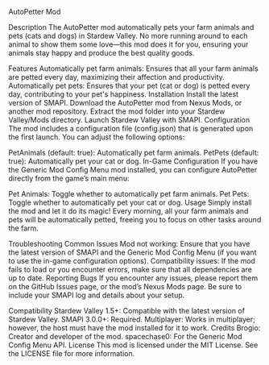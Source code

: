 AutoPetter Mod



Description
The AutoPetter mod automatically pets your farm animals and pets (cats and dogs) in Stardew Valley. No more running around to each animal to show them some love—this mod does it for you, ensuring your animals stay happy and produce the best quality goods.

Features
Automatically pet farm animals: Ensures that all your farm animals are petted every day, maximizing their affection and productivity.
Automatically pet pets: Ensures that your pet (cat or dog) is petted every day, contributing to your pet's happiness.
Installation
Install the latest version of SMAPI.
Download the AutoPetter mod from Nexus Mods, or another mod repository.
Extract the mod folder into your Stardew Valley/Mods directory.
Launch Stardew Valley with SMAPI.
Configuration
The mod includes a configuration file (config.json) that is generated upon the first launch. You can adjust the following options:

PetAnimals (default: true): Automatically pet farm animals.
PetPets (default: true): Automatically pet your cat or dog.
In-Game Configuration
If you have the Generic Mod Config Menu mod installed, you can configure AutoPetter directly from the game’s main menu:

Pet Animals: Toggle whether to automatically pet farm animals.
Pet Pets: Toggle whether to automatically pet your cat or dog.
Usage
Simply install the mod and let it do its magic! Every morning, all your farm animals and pets will be automatically petted, freeing you to focus on other tasks around the farm.

Troubleshooting
Common Issues
Mod not working: Ensure that you have the latest version of SMAPI and the Generic Mod Config Menu (if you want to use the in-game configuration options).
Compatibility issues: If the mod fails to load or you encounter errors, make sure that all dependencies are up to date.
Reporting Bugs
If you encounter any issues, please report them on the GitHub Issues page, or the mod’s Nexus Mods page. Be sure to include your SMAPI log and details about your setup.

Compatibility
Stardew Valley 1.5+: Compatible with the latest version of Stardew Valley.
SMAPI 3.0.0+: Required.
Multiplayer: Works in multiplayer; however, the host must have the mod installed for it to work.
Credits
Brogio: Creator and developer of the mod.
spacechase0: For the Generic Mod Config Menu API.
License
This mod is licensed under the MIT License. See the LICENSE file for more information.
